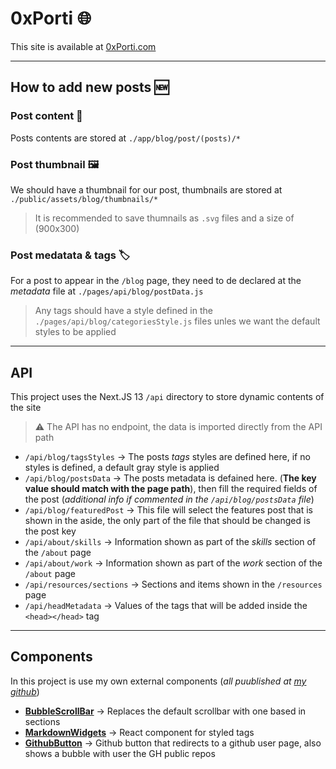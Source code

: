 
# 0xPorti 🌐

This site is available at [0xPorti.com](www.0xporti.com)

--------------------------------------------------------------------------

## How to add new posts 🆕

### Post content 📄
Posts contents are stored at `./app/blog/post/(posts)/*`

### Post thumbnail 🖼️
We should have a thumbnail for our post, thumbnails are stored at `./public/assets/blog/thumbnails/*`

> It is recommended to save thumnails as `.svg` files and a size of (900x300)

### Post medatata & tags 🏷️
For a post to appear in the `/blog` page, they need to de declared at the *metadata* file at `./pages/api/blog/postData.js`

> Any tags should have a style defined in the `./pages/api/blog/categoriesStyle.js` files unles we want the default styles to be applied

---------------------------------------------------------------------------

## API

This project uses the Next.JS 13 `/api` directory to store dynamic contents of the site

> ⚠️ The API has no endpoint, the data is imported directly from the API path

- `/api/blog/tagsStyles` → The posts *tags* styles are defined here, if no styles is defined, a default gray style is applied
- `/api/blog/postsData` → The posts metadata is defained here. (**The key value should match with the page path**), then fill the required fields of the post (*additional info if commented in the `/api/blog/postsData` file*)
- `/api/blog/featuredPost` → This file will select the features post that is shown in the aside, the only part of the file that should be changed is the post key
- `/api/about/skills` → Information shown as part of the *skills* section of the `/about` page
- `/api/about/work` → Information shown as part of the *work* section of the `/about` page
- `/api/resources/sections` → Sections and items shown in the `/resources` page
- `/api/headMetadata` → Values of the tags that will be added inside the `<head></head>` tag

---------------------------------------------------------------------------

## Components

In this project is use my own external components (*all puublished at [my github](https://github.com/PortiESP)*)

- [**BubbleScrollBar**](https://github.com/PortiESP/BubbleScrollBar) → Replaces the default scrollbar with one based in sections
- [**MarkdownWidgets**](https://github.com/PortiESP/Notion2MarkdownWidgets) → React component for styled tags
- [**GithubButton**](https://github.com/PortiESP/GithubButton) → Github button that redirects to a github user page, also shows a bubble with user the GH public repos
